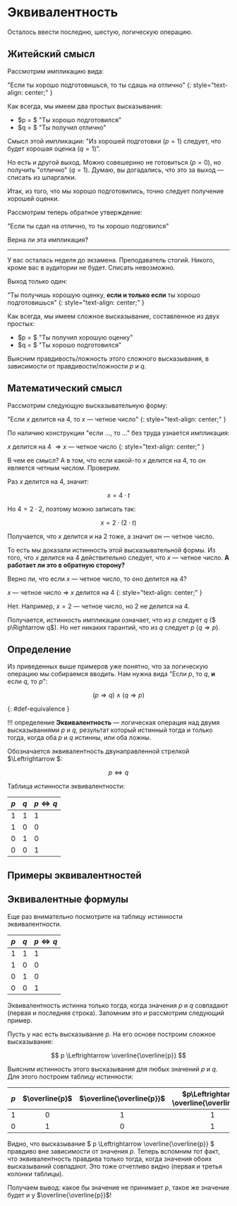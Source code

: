 # Эквивалентность

Осталось ввести последню, шестую, логическую операцию.

## Житейский смысл

Рассмотрим импликацию вида:

"Если ты хорошо подготовишься, то ты сдашь на отлично"
{: style="text-align: center;" }

Как всегда, мы имеем два простых высказывания:

* $p = $ "Ты хорошо подготовился"
* $q = $ "Ты получил отлично"

Смысл этой импликации: "Из хорошей подготовки ($p = 1$) следует, что будет хорошая оценка ($q = 1$)".

Но есть и другой выход. Можно совешернно не готовиться ($p = 0$), но получить "отлично" ($q = 1$).
Думаю, вы догадались, что это за выход — списать из шпаргалки.

Итак, из того, что мы хорошо подготовились, точно следует получение хорошей оценки.

Рассмотрим теперь обратное утверждение:

"Если ты сдал на отлично, то ты хорошо подговился"

Верна ли эта импликация?

---

У вас осталась неделя до экзамена. Преподаватель стогий. Никого, кроме вас в аудитории не будет. Списать невозможно.

Выход только один:

"Ты получишь хорошую оценку, **если и только если** ты хорошо подготовишься"
{: style="text-align: center;" }

Как всегда, мы имеем сложное высказывание, составленное из двух простых:

* $p = $ "Ты получил хорошую оценку"
* $q = $ "Ты хорошо подготовился"

Выясним правдивость/ложность этого сложного высказывания, в зависимости от правдивости/ложности $p$ и $q$.



## Математический смысл

Рассмотрим следующую высказывательную форму:

"Если $x$ делится на 4, то $x$ — четное число"
{: style="text-align: center;" }

По наличию конструкции "если ..., то ..." без труда узнается импликация:

$x$ делится на 4 $\Rightarrow x$ — четное число
{: style="text-align: center;" }

В чем ее смысл? А в том, что если какой-то $x$ делится на 4, то он является четным числом. Проверим.

Раз $x$ делится на $4$, значит:

$$ x = 4\cdot t $$

Но $4 = 2\cdot 2$, поэтому можно записать так:

$$ x = 2\cdot(2\cdot t) $$

Получается, что $x$ делится и на 2 тоже, а значит он — четное число.

То есть мы доказали истинность этой высказывательной формы. Из того, что $x$ делится на 4 действительно следует, что $x$ — четное число.
**А работает ли это в обратную сторону?**

Верно ли, что если $x$ — четное число, то оно делится на 4?

$x$ — четное число $\Rightarrow$ $x$ делится на 4
{: style="text-align: center;" }

Нет. Например, $x = 2$ — четное число, но $2$ не делится на $4$.

Получается, истинность импликации означает, что из $p$ следует $q$ ($ p\Rightarrow q$). Но нет никаких гарантий, что из $q$ следует $p$ ($q\Rightarrow p$).

## Определение

Из приведенных выше примеров уже понятно, что за логическую операцию мы собираемся вводить. Нам нужна вида "Если $p$, то $q$, **и** если $q$, то $p$":

$$ (p \Rightarrow q) \land (q \Rightarrow p) $$

[](){: #def-equivalence }

!!! определение
    **Эквивалентность** — логическая операция над двумя высказываниями $p$ и $q$, результат который истинный тогда и только тогда, когда оба $p$ и $q$ истинны, или оба ложны.

Обозначается эквивалентность двунаправленной стрелкой $\Leftrightarrow $:

$$ p \Leftrightarrow q $$

Таблица истинности эквивалентности:

| $p$ | $q$ | $p\Leftrightarrow q$ |
|---|---|---|
| 1 | 1 |1|
| 1 | 0 |0|
| 0 | 1 |0|
| 0 | 0 |1|

## Примеры эквивалентностей

## Эквивалентные формулы

Еще раз внимательно посмотрите на таблицу истинности эквивалентности.

| $p$ | $q$ | $p\Leftrightarrow q$ |
|---|---|---|
| 1 | 1 |1|
| 1 | 0 |0|
| 0 | 1 |0|
| 0 | 0 |1|

Эквивалентность истинна только тогда, когда значения $p$ и $q$ совпадают (первая и последняя строка). Запомним это и рассмотрим следующий пример.
 
Пусть у нас есть высказывание $p$. На его основе построим сложное высказывание:

$$ p \Leftrightarrow \overline{\overline{p}} $$

Выясним истинность этого высказывания для любых значений $p$ и $q$. Для этого построим таблицу истинности:

| $p$ | $\overline{p}$ | $\overline{\overline{p}}$ | $p\Leftrightarrow \overline{\overline{p}}$ |
|:-:|:-:|:-:|:-:|
| 1 | 0 |1|1|
| 0 | 1 |0|1|

Видно, что высказывание $ p \Leftrightarrow \overline{\overline{p}} $ правдиво вне зависимости от значения $p$. Теперь вспомним тот факт, что эквивалентность правдива только тогда,
когда значения обоих высказываний совпадают. Это тоже отчетливо видно (первая и третья колонки таблицы).

Получаем вывод: какое бы значение не принимает $p$, такое же значение будет и у $\overline{\overline{p}}$!